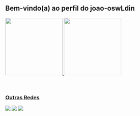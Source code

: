 ## Bem-vindo(a) ao perfil do joao-oswLdin

 <div>
   <a href="https://github.com/joao-oswLdin">
 <img height="180em" src="https://github-readme-stats.vercel.app/api?username=joao-oswLdin&show_icons=true&theme=midnight-purple&include_all_commits=true&count_private=true"/>
   <img height="180em" src="https://github-readme-stats.vercel.app/api/top-langs/?username=joao-oswLdin&layout=compact&langs_count=6&theme=midnight-purple"/>
</div>
    
<div style="display: inline_block"><br>

</div>
 
<br>
 
### Outras Redes 
 
<div> 
  <a href="https://www.youtube.com/@oswLdin" target="_blank"><img src="https://img.shields.io/badge/YouTube-FF0000?style=for-the-badge&logo=youtube&logoColor=white" target="_blank"></a>
  <a href="https://www.instagram.com/_oswldin_" target="_blank"><img src="https://img.shields.io/badge/-Instagram-%23E4405F?style=for-the-badge&logo=instagram&logoColor=white" target="_blank"></a>
  <a href = "mailto:joaomarkos112@gmail.com"><img src="https://img.shields.io/badge/-Gmail-%23333?style=for-the-badge&logo=gmail&logoColor=white" target="_blank"></a>
